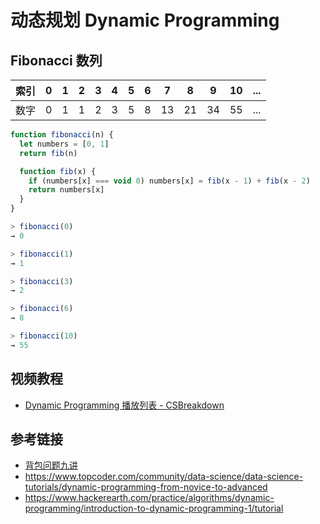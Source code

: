 # 动态规划 Dynamic Programming

## Fibonacci 数列
| 索引 | 0 | 1 | 2 | 3 | 4 | 5 | 6 | 7 | 8 | 9 | 10  |  ...  |
|-----|---|---|---|---|---|---|---|---|---|---|------|------|
| 数字 | 0 | 1 | 1 | 2 | 3 | 5 | 8 | 13 | 21 | 34 | 55 | ... | 
```javascript
function fibonacci(n) {
  let numbers = [0, 1]
  return fib(n)

  function fib(x) {
    if (numbers[x] === void 0) numbers[x] = fib(x - 1) + fib(x - 2)
    return numbers[x]
  }
}
```
```javascript
> fibonacci(0)
→ 0

> fibonacci(1)
→ 1

> fibonacci(3)
→ 2

> fibonacci(6)
→ 8

> fibonacci(10)
→ 55
```


## 视频教程
* [Dynamic Programming 播放列表 - CSBreakdown](https://www.youtube.com/playlist?list=PLyEvk8ZeQDMVbsg7CEfT0NV3s3GkMx1vN)

## 参考链接
* [背包问题九讲](http://love-oriented.com/pack)
* https://www.topcoder.com/community/data-science/data-science-tutorials/dynamic-programming-from-novice-to-advanced
* https://www.hackerearth.com/practice/algorithms/dynamic-programming/introduction-to-dynamic-programming-1/tutorial
